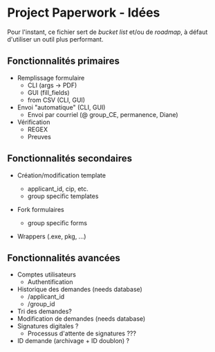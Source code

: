 # Project Paperwork - Idées

Pour l'instant, ce fichier sert de *bucket list* et/ou de *roadmap*, à défaut 
d'utiliser un outil plus performant.

## Fonctionnalités primaires

- Remplissage formulaire
	- CLI (args -> PDF)
	- GUI (fill_fields)
	- from CSV (CLI, GUI)
- Envoi "automatique" (CLI, GUI)
	- Envoi par courriel (@ group_CE, permanence, Diane)
- Vérification
	- REGEX
	- Preuves

## Fonctionnalités secondaires

- Création/modification template
	- applicant_id, cip, etc.
	- group specific templates

- Fork formulaires
	- group specific forms

- Wrappers (.exe, pkg, ...)

## Fonctionnalités avancées

- Comptes utilisateurs
	- Authentification
- Historique des demandes (needs database)
	- /applicant_id
	- /group_id
- Tri des demandes?
- Modification de demandes (needs database)
- Signatures digitales ?
	- Processus d'attente de signatures ???
- ID demande (archivage + ID doublon) ?